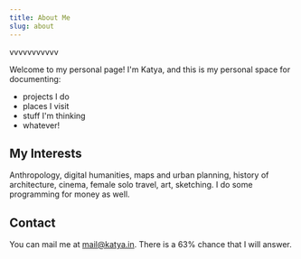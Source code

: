 ```yaml
---
title: About Me
slug: about
---
```

vvvvvvvvvvv


Welcome to my personal page! 
I'm Katya, and this is my personal space for documenting: 
-  projects I do
-  places I visit
-  stuff I'm thinking 
-  whatever! 

## My Interests

Anthropology, digital humanities, maps and urban planning, history of architecture, cinema, female solo travel, art, sketching.
I do some programming for money as well. 

## Contact

You can mail me at mail@katya.in. 
There is a 63% chance that I will answer.
